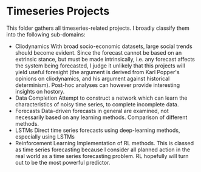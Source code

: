 # Timeseries Projects
This folder gathers all timeseries-related projects. I broadly classify them into the following sub-domains:
* Cliodynamics
  With broad socio-economic datasets, large social trends should become evident. Since the forecast cannot be based on an extrinsic stance, but must be made intrinsically, i.e.
  any forecast affects the system being forecasted, I judge it unlikely that this projects will yield useful foresight (the argument is derived from Karl Popper's opinions on
  cliodynamics, and his argument against historical determinism). Post-hoc analyses can however provide interesting insights on hostory. 
* Data Completion
  Attempt to construct a network which can learn the characteristics of noisy time series, to complete incomplete data.
* Forecasts
  Data-driven forecasts in general are examined, not necessarily based on any learning methods. Comparison of different methods.
* LSTMs
  Direct time series forecasts using deep-learning methods, especially using LSTMs
* Reinforcement Learning
  Implementation of RL methods. This is classed as time series forecasting because I consider all planned action in the real world as a time series forecasting problem. RL hopefully
  will turn out to be the most powerful predictor.

